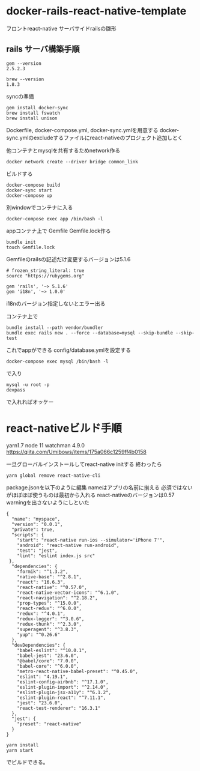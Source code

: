 # docker-rails-react-native-template
フロントreact-native サーバサイドrailsの雛形

## rails サーバ構築手順
```
gem --version
2.5.2.3

brew --version
1.8.3
```
syncの準備
```
gem install docker-sync
brew install fswatch
brew install unison
```

Dockerfile, docker-compose.yml, docker-sync.ymlを用意する
docker-sync.ymlのexcludeするファイルにreact-nativeのプロジェクト追加しとく

他コンテナとmysqlを共有するためnetwork作る
```
docker network create --driver bridge common_link
```
ビルドする
```
docker-compose build
docker-sync start
docker-compose up
```
別windowでコンテナに入る
```
docker-compose exec app /bin/bash -l
```
appコンテナ上で
Gemfile Gemfile.lock作る
```
bundle init
touch Gemfile.lock
```

Gemfileのrailsの記述だけ変更するバージョンは5.1.6
```
# frozen_string_literal: true
source "https://rubygems.org"

gem 'rails', '~> 5.1.6'
gem 'i18n', '~> 1.0.0'
```
i18nのバージョン指定しないとエラー出る

コンテナ上で
```
bundle install --path vendor/bundler
bundle exec rails new . --force --database=mysql --skip-bundle --skip-test
```
これでappができる
config/database.ymlを設定する

```
docker-compose exec mysql /bin/bash -l
```
で入り
```
mysql -u root -p 
devpass
```
で入れればオッケー

# react-nativeビルド手順
yarn1.7
node 11
watchman 4.9.0
https://qiita.com/Umibows/items/175a066c1259ff4b0158

一旦グローバルインストールしてreact-native initする
終わったら
```
yarn global remove react-native-cli
```
package.jsonを以下のように編集
nameはアプリの名前に揃える
必須ではないがほぼほぼ使うものは最初から入れる
react-nativeのバージョンは0.57
warningを出さないようにしといた

```
{
  "name": "myspace",
  "version": "0.0.1",
  "private": true,
  "scripts": {
    "start": "react-native run-ios --simulator='iPhone 7'",
    "android": "react-native run-android",
    "test": "jest",
    "lint": "eslint index.js src"
 },
  "dependencies": {
    "formik": "^1.3.2",
    "native-base": "^2.8.1",
    "react": "16.6.3",
    "react-native": "^0.57.0",
    "react-native-vector-icons": "^6.1.0",
    "react-navigation": "^2.18.2",
    "prop-types": "^15.0.0",
    "react-redux": "^6.0.0",
    "redux": "^4.0.1",
    "redux-logger": "^3.0.6",
    "redux-thunk": "^2.3.0",
    "superagent": "^3.8.3",
    "yup": "^0.26.6"
  },
  "devDependencies": {
    "babel-eslint": "^10.0.1",
    "babel-jest": "23.6.0",
    "@babel/core": "7.0.0",
    "babel-core": "^6.0.0",
    "metro-react-native-babel-preset": "^0.45.0",
    "eslint": "4.19.1",
    "eslint-config-airbnb": "^17.1.0",
    "eslint-plugin-import": "^2.14.0",
    "eslint-plugin-jsx-a11y": "^6.1.2",
    "eslint-plugin-react": "^7.11.1",
    "jest": "23.6.0",
    "react-test-renderer": "16.3.1"
  },
  "jest": {
    "preset": "react-native"
  }
}
```

```
yarn install
yarn start
```
でビルドできる。